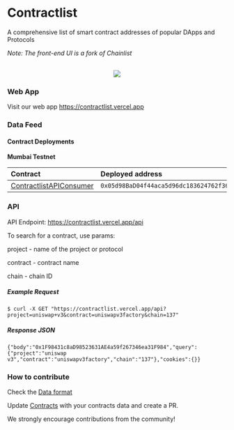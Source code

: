 # Contractlist

A comprehensive list of smart contract addresses of popular DApps and Protocols

*Note: The front-end UI is a fork of Chainlist*

<br/>
<div align="center">
  <img src="./frontend/public/favicon.png" />
</div>

### Web App

Visit our web app https://contractlist.vercel.app

### Data Feed

#### Contract Deployments

**Mumbai Testnet**

| Contract | Deployed address  |
| :----- | :- |
| [ContractlistAPIConsumer](https://mumbai.polygonscan.com/address/0x05d98BaD04f44aca5d96dc183624762f360DC111) | `0x05d98BaD04f44aca5d96dc183624762f360DC111` |

### API

API Endpoint: https://contractlist.vercel.app/api

To search for a contract, use params:

project - name of the project or protocol

contract - contract name

chain - chain ID

##### Example Request
```
$ curl -X GET "https://contractlist.vercel.app/api?project=uniswap+v3&contract=uniswapv3factory&chain=137"
```
##### Response JSON
```
{"body":"0x1F98431c8aD98523631AE4a59f267346ea31F984","query":{"project":"uniswap v3","contract":"uniswapv3factory","chain":"137"},"cookies":{}}
```

### How to contribute

Check the [Data format](./frontend/public/contract.json)

Update [Contracts](./frontend/public/contract.json) with your contracts data and create a PR. 

We strongly encourage contributions from the community!
